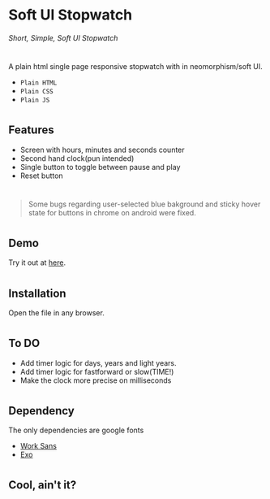 # Soft UI Stopwatch

###### _Short, Simple, Soft UI Stopwatch_

#

A plain html single page responsive stopwatch with in neomorphism/soft UI.

-   `Plain HTML`
-   `Plain CSS`
-   `Plain JS`

#

## Features

-   Screen with hours, minutes and seconds counter
-   Second hand clock(pun intended)
-   Single button to toggle between pause and play
-   Reset button

#

> Some bugs regarding user-selected blue bakground
> and sticky hover state for buttons in chrome on android
> were fixed.

#

## Demo

Try it out at [here](https://stopwatch.hivarun.com).

#

## Installation

Open the file in any browser.

#

## To DO

-   Add timer logic for days, years and light years.
-   Add timer logic for fastforward or slow(TIME!)
-   Make the clock more precise on milliseconds

#

## Dependency

The only dependencies are google fonts

-   [Work Sans](https://fonts.google.com/specimen/Work+Sans)
-   [Exo](https://fonts.google.com/specimen/Exo)

#

#

## **Cool, ain't it?**
